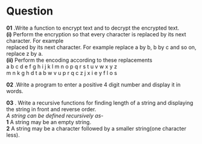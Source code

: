 # Question
 **01** .Write a function to encrypt text and to decrypt the encrypted text. <br>
**(i)** Perform the encryption so that every character is replaced by its next character. For example <br>
    replaced by its next character. For example replace a by b, b by c and so on, replace z by a. <br>
**(ii)** Perform the encoding according to these replacements <br>
a b c d e f g h i j k l m n o p q r s t u v w x y z <br>
m n k g h d t a b w v u p r q c z j x i e y f l o s <br>


**02** .Write a program to enter a positive 4 digit number and display it in words.


**03** . Write a recursive functions for finding length of a string and displaying the string in front and reverse order. <br>
*A string can be defined recursively as-* <br>
**1** A string may be an empty string.<br>
**2** A string may be a character followed by a smaller string(one character less).<br>